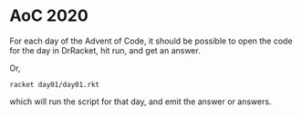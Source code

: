 # AoC 2020

For each day of the Advent of Code, it should be possible to open the code for the day in DrRacket, hit run, and get an answer.

Or,

```
racket day01/day01.rkt
```

which will run the script for that day, and emit the answer or answers. 
